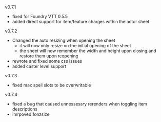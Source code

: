 v0.7.1
 - fixed for Foundry VTT 0.5.5
 - added direct support for item/feature charges within the actor sheet
 
v0.7.2
  - Changed the auto resizing when opening the sheet
    - it will now only resize on the initial opening of the sheet
    - the sheet will now remember the width and height upon closing and restore them upon reopening
  - rewrote and fixed some css issues
  - added caster level support
  
v0.7.3
 - fixed max spell slots to be overwritable

v0.7.4
 - fixed a bug that caused unnessesary rerenders when toggling item descriptions
 - imrpoved fonzsize
